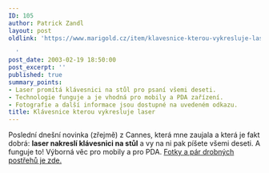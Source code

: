 ```yaml
---
ID: 105
author: Patrick Zandl
layout: post
oldlink: 'https://www.marigold.cz/item/klavesnice-kterou-vykresluje-laser

  '
post_date: 2003-02-19 18:50:00
post_excerpt: ''
published: true
summary_points:
- Laser promítá klávesnici na stůl pro psaní všemi deseti.
- Technologie funguje a je vhodná pro mobily a PDA zařízení.
- Fotografie a další informace jsou dostupné na uvedeném odkazu.
title: Klávesnice kterou vykresluje laser
---
```


Poslední dnešní novinka (zřejmě) z Cannes, která mne zaujala a která je fakt dobrá: <STRONG>laser nakreslí klávesnici na stůl</STRONG> a vy na ni pak píšete všemi deseti. A funguje to! Výborná věc pro mobily a pro PDA. <A href="http://tangero.me.cz/cannes2003/klavesnice/" target=_blank>Fotky a pár drobných postřehů je zde. </A>